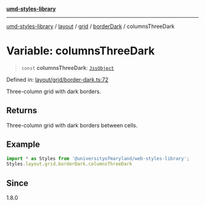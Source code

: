[**umd-styles-library**](../../../../../../README.md)

***

[umd-styles-library](../../../../../../modules.md) / [layout](../../../../../README.md) / [grid](../../../README.md) / [borderDark](../README.md) / columnsThreeDark

# Variable: columnsThreeDark

> `const` **columnsThreeDark**: [`JssObject`](../../../../../../utilities/namespaces/transform/type-aliases/JssObject.md)

Defined in: [layout/grid/border-dark.ts:72](https://github.com/UMD-Digital/design-system/blob/8c958a0419ab79ba8bcba0aabd12f79a69ac5834/packages/styles/source/layout/grid/border-dark.ts#L72)

Three-column grid with dark borders.

## Returns

Three-column grid with dark borders between cells.

## Example

```typescript
import * as Styles from '@universityofmaryland/web-styles-library';
Styles.layout.grid.borderDark.columnsThreeDark
```

## Since

1.8.0
